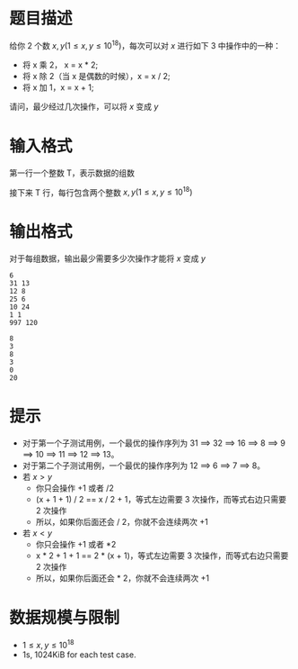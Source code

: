 # 题目描述
给你 2 个数 $x, y(1 \le x, y \le 10^{18})$，每次可以对 $x$ 进行如下 3 中操作中的一种：
* 将 x 乘 2， x = x * 2;
* 将 x 除 2（当 x 是偶数的时候），x = x / 2;
* 将 x 加 1，x = x + 1;

请问，最少经过几次操作，可以将 $x$ 变成 $y$

# 输入格式
第一行一个整数 T，表示数据的组数

接下来 T 行，每行包含两个整数 $x, y(1 \le x, y \le 10^{18})$

# 输出格式

对于每组数据，输出最少需要多少次操作才能将 $x$ 变成 $y$

```input1
6
31 13
12 8
25 6
10 24
1 1
997 120
```

```output1
8
3
8
3
0
20
```
# 提示
* 对于第一个子测试用例，一个最优的操作序列为 31 ⟹ 32 ⟹ 16 ⟹ 8 ⟹ 9 ⟹ 10 ⟹ 11 ⟹ 12 ⟹ 13。
* 对于第二个子测试用例，一个最优的操作序列为 12 ⟹ 6 ⟹ 7 ⟹ 8。
* 若 $x > y$
  * 你只会操作 +1 或者 /2
  * (x + 1 + 1) / 2 == x / 2 + 1，等式左边需要 3 次操作，而等式右边只需要 2 次操作
  * 所以，如果你后面还会 / 2，你就不会连续两次 +1
* 若 $x < y$
  * 你只会操作 +1 或者 *2
  * x * 2 + 1 + 1 == 2 * (x + 1)，等式左边需要 3 次操作，而等式右边只需要 2 次操作
  * 所以，如果你后面还会 * 2，你就不会连续两次 +1

# 数据规模与限制
* $1 \le x, y \le 10^{18}$
* 1s, 1024KiB for each test case.

